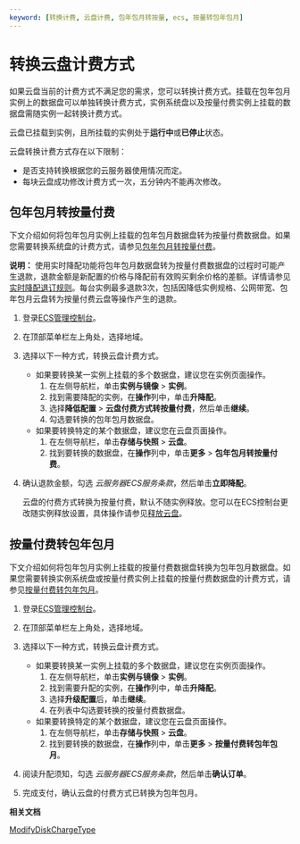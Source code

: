 ```yaml
---
keyword: [转换计费, 云盘计费, 包年包月转按量, ecs, 按量转包年包月]
---
```


# 转换云盘计费方式

如果云盘当前的计费方式不满足您的需求，您可以转换计费方式。挂载在包年包月实例上的数据盘可以单独转换计费方式，实例系统盘以及按量付费实例上挂载的数据盘需随实例一起转换计费方式。

云盘已挂载到实例，且所挂载的实例处于**运行中**或**已停止**状态。

云盘转换计费方式存在以下限制：

-   是否支持转换根据您的云服务器使用情况而定。
-   每块云盘成功修改计费方式一次，五分钟内不能再次修改。

## 包年包月转按量付费

下文介绍如何将包年包月实例上挂载的包年包月数据盘转为按量付费数据盘。如果您需要转换系统盘的计费方式，请参见[包年包月转按量付费](/cn.zh-CN/产品计费/转换计费方式/包年包月转按量付费.md)。

**说明：** 使用实时降配功能将包年包月数据盘转为按量付费数据盘的过程时可能产生退款，退款金额是新配置的价格与降配前有效购买剩余价格的差额。详情请参见[实时降配退订规则](https://help.aliyun.com/document_detail/201955.html)。每台实例最多退款3次，包括因降低实例规格、公网带宽、包年包月云盘转为按量付费云盘等操作产生的退款。

1.  登录[ECS管理控制台](https://ecs.console.aliyun.com)。

2.  在顶部菜单栏左上角处，选择地域。

3.  选择以下一种方式，转换云盘计费方式。

    -   如果要转换某一实例上挂载的多个数据盘，建议您在实例页面操作。
        1.  在左侧导航栏，单击**实例与镜像** \> **实例**。
        2.  找到需要降配的实例，在**操作**列中，单击**升降配**。
        3.  选择**降低配置** \> **云盘付费方式转按量付费**，然后单击**继续**。
        4.  勾选要转换的包年包月数据盘。
    -   如果要转换特定的某个数据盘，建议您在云盘页面操作。
        1.  在左侧导航栏，单击**存储与快照** \> **云盘**。
        2.  找到要转换的数据盘，在**操作**列中，单击**更多** \> **包年包月转按量付费**。
4.  确认退款金额，勾选 *云服务器ECS服务条款*，然后单击**立即降配**。

    云盘的付费方式转换为按量付费，默认不随实例释放。您可以在ECS控制台更改随实例释放设置，具体操作请参见[释放云盘](/cn.zh-CN/块存储/云盘基础操作/释放云盘.md)。


## 按量付费转包年包月

下文介绍如何将包年包月实例上挂载的按量付费数据盘转换为包年包月数据盘。如果您需要转换实例系统盘或按量付费实例上挂载的按量付费数据盘的计费方式，请参见[按量付费转包年包月](/cn.zh-CN/产品计费/转换计费方式/按量付费转包年包月.md)。

1.  登录[ECS管理控制台](https://ecs.console.aliyun.com)。

2.  在顶部菜单栏左上角处，选择地域。

3.  选择以下一种方式，转换云盘计费方式。

    -   如果要转换某一实例上挂载的多个数据盘，建议您在实例页面操作。
        1.  在左侧导航栏，单击**实例与镜像** \> **实例**。
        2.  找到需要升配的实例，在**操作**列中，单击**升降配**。
        3.  选择**升级配置**后，单击**继续**。
        4.  在列表中勾选要转换的按量付费数据盘。
    -   如果要转换特定的某个数据盘，建议您在云盘页面操作。
        1.  在左侧导航栏，单击**存储与快照** \> **云盘**。
        2.  找到要转换的数据盘，在**操作**列中，单击**更多** \> **按量付费转包年包月**。
4.  阅读升配须知，勾选 *云服务器ECS服务条款*，然后单击**确认订单**。

5.  完成支付，确认云盘的付费方式已转换为包年包月。


**相关文档**  


[ModifyDiskChargeType](/cn.zh-CN/API参考/块存储/ModifyDiskChargeType.md)

